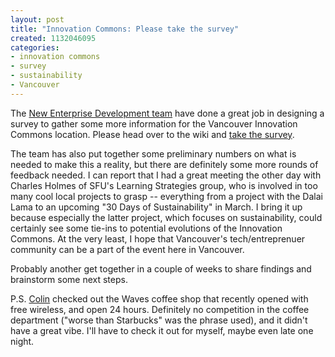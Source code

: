 ```yaml
--- 
layout: post
title: "Innovation Commons: Please take the survey"
created: 1132046095
categories: 
- innovation commons
- survey
- sustainability
- Vancouver
---
```

<p>The <a href="http://wiki.bryght.com/wiki/newenterprisedevelopment" target="_self">New Enterprise Development team</a> have done a great job in designing a survey to gather some more information for the Vancouver Innovation Commons location. Please head over to the wiki and <a href="http://wiki.bryght.com/innovation-commons-survey" target="_self">take the survey</a>.</p><p>The team has also put together some preliminary numbers on what is needed to make this a reality, but there are definitely some more rounds of feedback needed. I can report that I had a great meeting the other day with Charles Holmes of SFU's Learning Strategies group, who is involved in too many cool local projects to grasp -- everything from a project with the Dalai Lama to an upcoming &quot;30 Days of Sustainability&quot; in March. I bring it up because especially the latter project, which focuses on sustainability, could certainly see some tie-ins to potential evolutions of the Innovation Commons. At the very least, I hope that Vancouver's tech/entreprenuer community can be a part of the event here in Vancouver.<br /> </p><p>Probably another get together in a couple of weeks to share findings and brainstorm some next steps.<br /> </p><p>P.S. <a href="http://www.mixedcontent.com" target="_self">Colin</a> checked out the Waves coffee shop that recently opened with free wireless, and open 24 hours. Definitely no competition in the coffee department (&quot;worse than Starbucks&quot; was the phrase used), and it didn't have a great vibe. I'll have to check it out for myself, maybe even late one night.&nbsp;</p>
